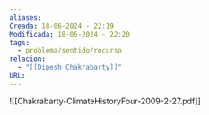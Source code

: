 ```yaml
---
aliases: 
Creada: 18-06-2024 - 22:19
Modificada: 18-06-2024 - 22:20
tags:
  - problema/sentido/recurso
relacion:
  - "[[Dipesh Chakrabarty]]"
URL:
---
```



![[Chakrabarty-ClimateHistoryFour-2009-2-27.pdf]]